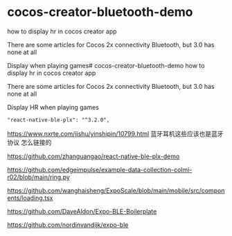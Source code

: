 # cocos-creator-bluetooth-demo
how to display hr in cocos creator app




There are some articles for Cocos 2x connectivity Bluetooth, but 3.0 has none at all


Display when playing games# cocos-creator-bluetooth-demo
how to display hr in cocos creator app




There are some articles for Cocos 2x connectivity Bluetooth, but 3.0 has none at all


Display HR when playing games 


    "react-native-ble-plx": "^3.2.0",


https://www.nxrte.com/jishu/yinshipin/10799.html
蓝牙耳机这些应该也是蓝牙协议 怎么链接的

https://github.com/zhanguangao/react-native-ble-plx-demo


https://github.com/edgeimpulse/example-data-collection-colmi-r02/blob/main/ring.py


https://github.com/wanghaisheng/ExpoScale/blob/main/mobile/src/components/loading.tsx

https://github.com/DaveAldon/Expo-BLE-Boilerplate

https://github.com/nordinvandijk/expo-ble
